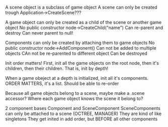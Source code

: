A scene object is a subclass of game object
A scene can only be created trough Application->CreateScene???

A game object can only be created as a child of the scene or another game object
No public constructor
node->CreateChild("name")
Can re-parent and destroy
Can never parent to null!

Components can only be created by attaching them to game objects
No public constructor
node->AddComponent<T>()
Can not be added to multiple objects
CAn not be re-parented to different object
Can be destroyed

Init order matters! First, init all the game objects on the root node, then it's children, then their children. That is, init by depth!

When a game obeject at a depth is initialized, init all it's components. ORDER MATTERS, it's a list. Should be able to re-order

Because all game objects belong to a scene, maybe make a .scene accessor? Where each game object knows the scene it belong to?

2 component bases Component and SceneComponent
SceneComponents can only be attached to a scene (OCTREE, MANAGER)
They are kind of like singletons
They get inited in add order, but BEFORE all other components